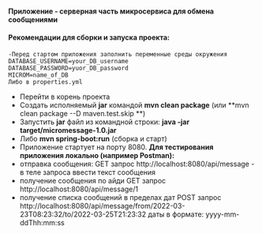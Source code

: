 #### Приложение - серверная часть микросервиса для обмена сообщениями

#### Рекомендации для сборки и запуска проекта:
```
-Перед стартом приложения заполнить переменные среды окружения
DATABASE_USERNAME=your_DB_username
DATABASE_PASSWORD=yuor_DB_password
MICROM=name_of_DB
Либо в properties.yml 
```
- Перейти в корень проекта
- Создать исполняемый **jar** командой  **mvn clean package** (или **mvn clean package --D maven.test.skip **)
- Запустить **jar** файл из командной строки: **java -jar target/micromessage-1.0.jar**
- Либо **mvn spring-boot:run** (сборка и старт)
- Приложение стартует на порту 8080.
  **Для тестирования приложения локально (например Postman):**
- отправка сообщения: GET запрос http://localhost:8080/api/message - в теле запроса ввести текст сообщения
- получение сообщения по айди GET запрос http://localhost:8080/api/message/1
- получение списка сообщений в пределах дат POST запрос
  http://localhost:8080/api/message/from/2022-03-23T08:23:32/to/2022-03-25T21:23:32
  даты в формате: yyyy-mm-ddThh:mm:ss

